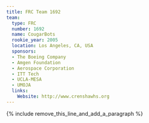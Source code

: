 ```yaml
---
title: FRC Team 1692
team:
  type: FRC
  number: 1692
  name: CougarBots
  rookie_year: 2005
  location: Los Angeles, CA, USA
  sponsors:
  - The Boeing Company
  - Amgen Foundation
  - Aerospace Corporation
  - ITT Tech
  - UCLA-MESA
  - UMOJA
  links:
    Website: http://www.crenshawhs.org
---
```


{% include remove_this_line_and_add_a_paragraph %}